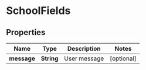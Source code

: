 
# SchoolFields

## Properties
Name | Type | Description | Notes
------------ | ------------- | ------------- | -------------
**message** | **String** | User message |  [optional]



